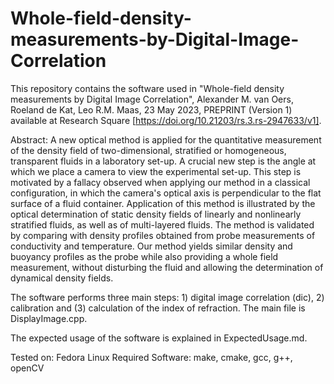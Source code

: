 # Whole-field-density-measurements-by-Digital-Image-Correlation

This repository contains the software used in "Whole-field density measurements by Digital Image Correlation", Alexander M. van Oers, Roeland de Kat, Leo R.M. Maas, 23 May 2023, PREPRINT (Version 1) available at Research Square [https://doi.org/10.21203/rs.3.rs-2947633/v1]. 

Abstract:
A new optical method is applied for the quantitative measurement of the density field of two-dimensional, stratified or homogeneous, transparent fluids in a laboratory set-up. A crucial new step is the angle at which we place a camera to view the experimental set-up. This step is motivated by a fallacy observed when applying our method in a classical configuration, in which the camera's optical axis is perpendicular to the flat surface of a fluid container. Application of this method is illustrated by the optical determination of static density fields of linearly and nonlinearly stratified fluids, as well as of multi-layered fluids. The method is validated by comparing with density profiles obtained from probe measurements of conductivity and temperature. Our method yields similar density and buoyancy profiles as the probe while also providing a whole field measurement, without disturbing the fluid and allowing the determination of dynamical density fields.

The software performs three main steps: 1) digital image correlation (dic), 2) calibration and (3) calculation of the index of refraction. The main file is DisplayImage.cpp. 

The expected usage of the software is explained in ExpectedUsage.md.

Tested on: Fedora Linux
Required Software: make, cmake, gcc, g++, openCV
